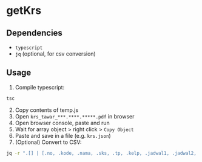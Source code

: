 # getKrs
## Dependencies
- `typescript`
- `jq` (optional, for csv conversion)

## Usage
1. Compile typescript:
```bash
tsc
```
2. Copy contents of temp.js
3. Open `krs_tawar_***.****.*****.pdf` in browser
4. Open browser console, paste and run
5. Wait for array object > right click > `Copy Object`
6. Paste and save in a file (e.g. `krs.json`)
7. (Optional) Convert to CSV:
```bash
jq -r ".[] | [.no, .kode, .nama, .sks, .tp, .kelp, .jadwal1, .jadwal2, .jadwal3, .jam] | @csv" krs.json > krs.csv
```
